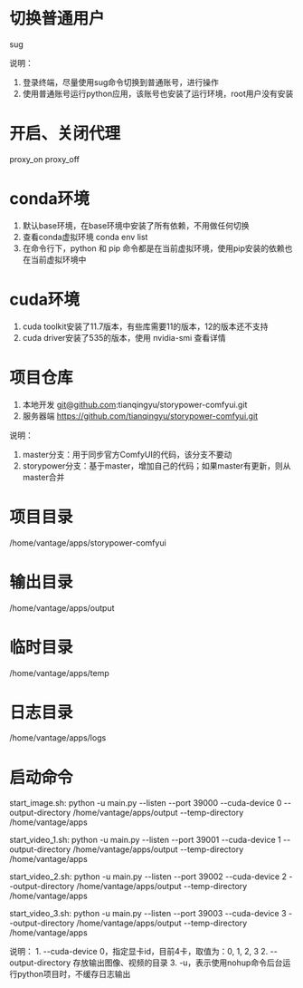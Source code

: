 # 切换普通用户
  sug

  说明：
  1. 登录终端，尽量使用sug命令切换到普通账号，进行操作
  2. 使用普通账号运行python应用，该账号也安装了运行环境，root用户没有安装

# 开启、关闭代理
  proxy_on
  proxy_off

# conda环境
  1. 默认base环境，在base环境中安装了所有依赖，不用做任何切换
  2. 查看conda虚拟环境 conda env list
  3. 在命令行下，python 和 pip 命令都是在当前虚拟环境，使用pip安装的依赖也在当前虚拟环境中

# cuda环境
  1. cuda toolkit安装了11.7版本，有些库需要11的版本，12的版本还不支持
  2. cuda driver安装了535的版本，使用 nvidia-smi 查看详情

# 项目仓库
  1. 本地开发
    git@github.com:tianqingyu/storypower-comfyui.git
  2. 服务器端
    https://github.com/tianqingyu/storypower-comfyui.git

  说明：
  1. master分支：用于同步官方ComfyUI的代码，该分支不要动
  2. storypower分支：基于master，增加自己的代码；如果master有更新，则从master合并

# 项目目录
  /home/vantage/apps/storypower-comfyui

# 输出目录
  /home/vantage/apps/output

# 临时目录
  /home/vantage/apps/temp

# 日志目录
  /home/vantage/apps/logs

# 启动命令
  start_image.sh: 
    python -u main.py --listen --port 39000 --cuda-device 0 --output-directory /home/vantage/apps/output --temp-directory /home/vantage/apps
  
  start_video_1.sh: 
    python -u main.py --listen --port 39001 --cuda-device 1 --output-directory /home/vantage/apps/output --temp-directory /home/vantage/apps
  
  start_video_2.sh: 
    python -u main.py --listen --port 39002 --cuda-device 2 --output-directory /home/vantage/apps/output --temp-directory /home/vantage/apps
  
  start_video_3.sh: 
    python -u main.py --listen --port 39003 --cuda-device 3 --output-directory /home/vantage/apps/output --temp-directory /home/vantage/apps

  说明：
    1. --cuda-device 0，指定显卡id，目前4卡，取值为：0, 1, 2, 3
    2. --output-directory 存放输出图像、视频的目录
    3. -u，表示使用nohup命令后台运行python项目时，不缓存日志输出
